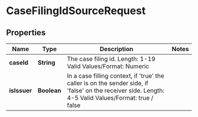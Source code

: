 

# CaseFilingIdSourceRequest


## Properties

| Name | Type | Description | Notes |
|------------ | ------------- | ------------- | -------------|
|**caseId** | **String** | The case filing id.   Length: 1-19   Valid Values/Format: Numeric |  |
|**isIssuer** | **Boolean** | In a case filling context, if &#39;true&#39; the caller is on the sender side, if &#39;false&#39; on the receiver side.   Length: 4-5   Valid Values/Format: true / false |  |



